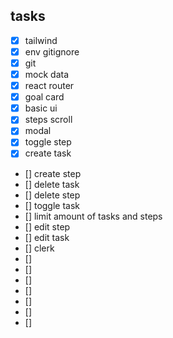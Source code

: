 ## tasks

- [x] tailwind
- [x] env gitignore
- [x] git
- [x] mock data
- [x] react router
- [x] goal card
- [x] basic ui
- [x] steps scroll
- [x] modal
- [x] toggle step
- [x] create task
- [] create step
- [] delete task
- [] delete step
- [] toggle task
- [] limit amount of tasks and steps
- [] edit step
- [] edit task
- [] clerk
- []
- []
- []
- []
- []
- []
- []
